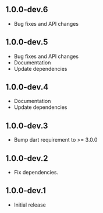 ## 1.0.0-dev.6

- Bug fixes and API changes

## 1.0.0-dev.5

- Bug fixes and API changes
- Documentation
- Update dependencies

## 1.0.0-dev.4

- Documentation
- Update dependencies

## 1.0.0-dev.3

- Bump dart requirement to >= 3.0.0

## 1.0.0-dev.2

- Fix dependencies.

## 1.0.0-dev.1

- Initial release